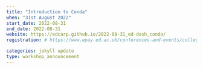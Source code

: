 ```yaml
---
title: "Introduction to Conda" 
when: "31st August 2022"
start_date: 2022-08-31
end_date: 2022-08-31
website: https://edcarp.github.io/2022-08-31_ed-dash_conda/
registration: # https://www.epay.ed.ac.uk/conferences-and-events/college-of-medicine-and-veterinary-medicine/school-of-molecular-genetic-and-population-health-sciences/igmm/introduction-to-conda

categories: jekyll update
type: workshop_announcement
--- 
```

